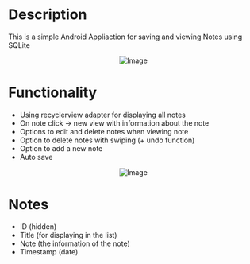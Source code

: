 # Description
This is a simple Android Appliaction for saving and viewing Notes using SQLite

<center>

![Image](https://cloud.netlifyusercontent.com/assets/344dbf88-fdf9-42bb-adb4-46f01eedd629/6c3ead2d-a453-4c41-ac54-2823b27dd966/hr-ross-cooper-2.png)

</center>

# Functionality
* Using recyclerview adapter for displaying all notes
* On note click -> new view with information about the note
* Options to edit and delete notes when viewing note
* Option to delete notes with swiping (+ undo function)
* Option to add a new note
* Auto save

<center>

![Image](https://cloud.netlifyusercontent.com/assets/344dbf88-fdf9-42bb-adb4-46f01eedd629/6c3ead2d-a453-4c41-ac54-2823b27dd966/hr-ross-cooper-2.png)

</center>

# Notes
- ID (hidden)
- Title (for displaying in the list)
- Note (the information of the note)
- Timestamp (date)

